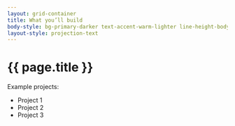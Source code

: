 ```yaml
---
layout: grid-container
title: What you’ll build
body-style: bg-primary-darker text-accent-warm-lighter line-height-body-4 padding-bottom-9 font-body-lg slide
layout-style: projection-text
---
```


# {{ page.title }}

Example projects:

- Project 1
- Project 2
- Project 3